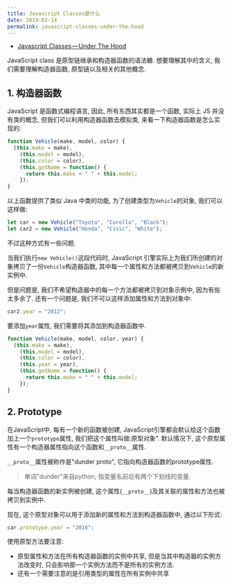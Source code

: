 ```yaml
---
title: Javascript Classes是什么
date: 2019-02-14
permalink: javascript-classes-under-the-hood
---
```


- [Javascript Classes — Under The Hood](https://medium.com/tech-tajawal/javascript-classes-under-the-hood-6b26d2667677)

JavaScript class 是原型链继承和构造器函数的语法糖. 想要理解其中的含义, 我们需要理解构造器函数, 原型链以及相关的其他概念.

## 1. 构造器函数

JavaScript 是函数式编程语言, 因此, 所有东西其实都是一个函数, 实际上 JS 并没有类的概念, 但我们可以利用构造器函数去模拟类, 来看一下构造器函数是怎么实现的:

```js
function Vehicle(make, model, color) {
  (this.make = make),
    (this.model = model),
    (this.color = color),
    (this.getName = function() {
      return this.make + " " + this.model;
    });
}
```

以上函数提供了类似 Java 中类的功能, 为了创建类型为`Vehicle`的对象, 我们可以这样做:

```js
let car = new Vehicle("Toyota", "Corolla", "Black");
let car2 = new Vehicle("Honda", "Civic", "White");
```

不过这种方式有一些问题.

当我们执行`new Vehicle()`这段代码时, JavaScript 引擎实际上为我们所创建的对象拷贝了一份`Vehicle`构造器函数, 其中每一个属性和方法都被拷贝到`Vehicle`的新实例中.

但是问题是, 我们不希望构造器中的每一个方法都被拷贝到对象示例中, 因为有些太多余了. 还有一个问题是, 我们不可以这样添加属性和方法到对象中:

```js
car2.year = "2012";
```

要添加`year`属性, 我们需要将其添加到构造器函数中.

```js
function Vehicle(make, model, color, year) {
  (this.make = make),
    (this.model = model),
    (this.color = color),
    (this.year = year),
    (this.getName = function() {
      return this.make + " " + this.model;
    });
}
```

## 2. Prototype

在JavaScript中, 每有一个新的函数被创建, JavaScript引擎都会默认给这个函数加上一个`prototype`属性, 我们把这个属性叫做:原型对象". 默认情况下, 这个原型属性有一个构造器属性指向这个函数和`__proto__`属性.

`__proto__`属性被称作是"dunder proto", 它指向构造器函数的prototype属性. 

> 单词"dunder"来自python, 指变量名前后有两个下划线的变量.

每当构造器函数的新实例被创建, 这个属性(`__proto__`)及其关联的属性和方法也被拷贝到实例中. 

现在, 这个原型对象可以用于添加新的属性和方法到构造器函数中, 通过以下形式:

```js
car.prototype.year = "2016";
```

使用原型方法要注意: 

- 原型属性和方法在所有构造器函数的实例中共享, 但是当其中构造器的实例方法改变时, 只会影响那一个实例方法而不是所有的实例方法.
- 还有一个需要注意的是引用类型的属性在所有实例中共享


